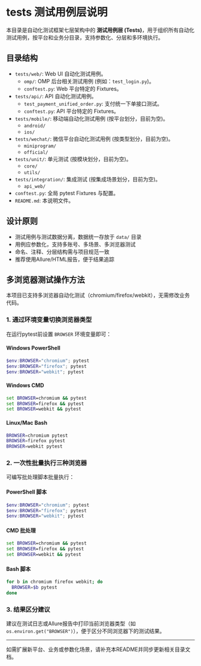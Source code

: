 # tests 测试用例层说明

本目录是自动化测试框架七层架构中的 **测试用例层 (Tests)**，用于组织所有自动化测试用例，按平台和业务分目录，支持参数化、分层和多环境执行。

## 目录结构
- `tests/web/`: Web UI 自动化测试用例。
    - `omp/`: OMP 后台相关测试用例 (例如：`test_login.py`)。
    - `conftest.py`: Web 平台特定的 Fixtures。
- `tests/api/`: API 自动化测试用例。
    - `test_payment_unified_order.py`: 支付统一下单接口测试。
    - `conftest.py`: API 平台特定的 Fixtures。
- `tests/mobile/`: 移动端自动化测试用例 (按平台划分，目前为空)。
    - `android/`
    - `ios/`
- `tests/wechat/`: 微信平台自动化测试用例 (按类型划分，目前为空)。
    - `miniprogram/`
    - `official/`
- `tests/unit/`: 单元测试 (按模块划分，目前为空)。
    - `core/`
    - `utils/`
- `tests/integration/`: 集成测试 (按集成场景划分，目前为空)。
    - `api_web/`
- `conftest.py`: 全局 pytest Fixtures 与配置。
- `README.md`: 本说明文件。

## 设计原则
- 测试用例与测试数据分离，数据统一存放于 `data/` 目录
- 用例应参数化，支持多账号、多场景、多浏览器测试
- 命名、注释、分层结构需与项目规范一致
- 推荐使用Allure/HTML报告，便于结果追踪

## 多浏览器测试操作方法
本项目已支持多浏览器自动化测试（chromium/firefox/webkit），无需修改业务代码。

### 1. 通过环境变量切换浏览器类型
在运行pytest前设置 `BROWSER` 环境变量即可：

#### Windows PowerShell
```powershell
$env:BROWSER="chromium"; pytest
$env:BROWSER="firefox"; pytest
$env:BROWSER="webkit"; pytest
```

#### Windows CMD
```cmd
set BROWSER=chromium && pytest
set BROWSER=firefox && pytest
set BROWSER=webkit && pytest
```

#### Linux/Mac Bash
```bash
BROWSER=chromium pytest
BROWSER=firefox pytest
BROWSER=webkit pytest
```

### 2. 一次性批量执行三种浏览器
可编写批处理脚本批量执行：

#### PowerShell 脚本
```powershell
$env:BROWSER="chromium"; pytest
$env:BROWSER="firefox"; pytest
$env:BROWSER="webkit"; pytest
```

#### CMD 批处理
```bat
set BROWSER=chromium && pytest
set BROWSER=firefox && pytest
set BROWSER=webkit && pytest
```

#### Bash 脚本
```bash
for b in chromium firefox webkit; do
  BROWSER=$b pytest
done
```

### 3. 结果区分建议
建议在测试日志或Allure报告中打印当前浏览器类型（如 `os.environ.get("BROWSER")`），便于区分不同浏览器下的测试结果。

---
如需扩展新平台、业务或参数化场景，请补充本README并同步更新相关目录文档。
